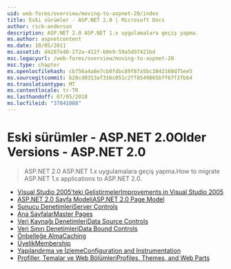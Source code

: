 ```yaml
---
uid: web-forms/overview/moving-to-aspnet-20/index
title: Eski sürümler - ASP.NET 2.0 | Microsoft Docs
author: rick-anderson
description: ASP.NET 2.0 ASP.NET 1.x uygulamalara geçiş yapma.
ms.author: aspnetcontent
ms.date: 10/05/2011
ms.assetid: d4287e40-272a-412f-b0e9-59a5d97421bd
msc.legacyurl: /web-forms/overview/moving-to-aspnet-20
msc.type: chapter
ms.openlocfilehash: cb756a4a8e7cb0fdbc89f87a5bc3842160d75ee5
ms.sourcegitcommit: b28cd0313af316c051c2ff8549865bff67f2fbb4
ms.translationtype: MT
ms.contentlocale: tr-TR
ms.lasthandoff: 07/05/2018
ms.locfileid: "37841088"
---
```

<a name="older-versions---aspnet-20"></a><span data-ttu-id="4523d-103">Eski sürümler - ASP.NET 2.0</span><span class="sxs-lookup"><span data-stu-id="4523d-103">Older Versions - ASP.NET 2.0</span></span>
====================
> <span data-ttu-id="4523d-104">ASP.NET 2.0 ASP.NET 1.x uygulamalara geçiş yapma.</span><span class="sxs-lookup"><span data-stu-id="4523d-104">How to migrate ASP.NET 1.x applications to ASP.NET 2.0.</span></span>


- [<span data-ttu-id="4523d-105">Visual Studio 2005’teki Geliştirmeler</span><span class="sxs-lookup"><span data-stu-id="4523d-105">Improvements in Visual Studio 2005</span></span>](improvements-in-visual-studio-2005.md)
- [<span data-ttu-id="4523d-106">ASP.NET 2.0 Sayfa Modeli</span><span class="sxs-lookup"><span data-stu-id="4523d-106">ASP.NET 2.0 Page Model</span></span>](the-asp-net-2-0-page-model.md)
- [<span data-ttu-id="4523d-107">Sunucu Denetimleri</span><span class="sxs-lookup"><span data-stu-id="4523d-107">Server Controls</span></span>](server-controls.md)
- [<span data-ttu-id="4523d-108">Ana Sayfalar</span><span class="sxs-lookup"><span data-stu-id="4523d-108">Master Pages</span></span>](master-pages.md)
- [<span data-ttu-id="4523d-109">Veri Kaynağı Denetimleri</span><span class="sxs-lookup"><span data-stu-id="4523d-109">Data Source Controls</span></span>](data-source-controls.md)
- [<span data-ttu-id="4523d-110">Veri Sınırı Denetimleri</span><span class="sxs-lookup"><span data-stu-id="4523d-110">Data Bound Controls</span></span>](data-bound-controls.md)
- [<span data-ttu-id="4523d-111">Önbelleğe Alma</span><span class="sxs-lookup"><span data-stu-id="4523d-111">Caching</span></span>](caching.md)
- [<span data-ttu-id="4523d-112">Üyelik</span><span class="sxs-lookup"><span data-stu-id="4523d-112">Membership</span></span>](membership.md)
- [<span data-ttu-id="4523d-113">Yapılandırma ve İzleme</span><span class="sxs-lookup"><span data-stu-id="4523d-113">Configuration and Instrumentation</span></span>](configuration-and-instrumentation.md)
- [<span data-ttu-id="4523d-114">Profiller, Temalar ve Web Bölümleri</span><span class="sxs-lookup"><span data-stu-id="4523d-114">Profiles, Themes, and Web Parts</span></span>](profiles-themes-and-web-parts.md)
